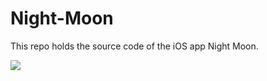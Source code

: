 # Night-Moon
This repo holds the source code of the iOS app Night Moon.




![](https://theartisangeekcom.files.wordpress.com/2016/06/moon-complicated1.png?w=800&h=800&crop=1)
